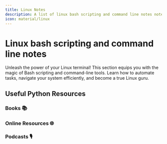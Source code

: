 ```yaml
---
title: Linux Notes
description: A list of linux bash scripting and command line notes notes and code snippets.
icon: material/linux
---
```


# Linux bash scripting and command line notes
Unleash the power of your Linux terminal! This section equips you with the magic of Bash scripting and command-line tools. Learn how to automate tasks, navigate your system efficiently, and become a true Linux guru.

## Useful Python Resources

### Books 📚

### Online Resources 🌐

### Podcasts 🎙️


<!-- https://squidfunk.github.io/mkdocs-material/reference/icons-emojis/#search -->